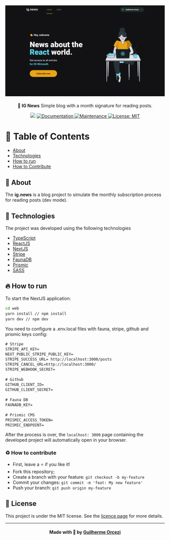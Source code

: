 <h3 align="center">
    <img alt="ig.news" width="800" title="#logo" src="./github_assets/banner.png">
    <br>
</h3>
<p align="center"> 🚀 <strong>IG News</strong> Simple blog with a month signature for reading posts.
 </p>

<p align="center">
   <img src="https://img.shields.io/badge/version-1.0.0-blue.svg?cacheSeconds=2592000" />
  <a href="https://github.com/guilhermeorcezi/moveit#readme">
    <img alt="Documentation" src="https://img.shields.io/badge/documentation-yes-brightgreen.svg" target="_blank" />
  </a>
  <a href="https://github.com/guilhermeorcezi/moveit/graphs/commit-activity">
    <img alt="Maintenance" src="https://img.shields.io/badge/Maintained%3F-yes-green.svg" target="_blank" />
  </a>
  <a href="https://github.com/guilhermeorcezi/moveit/blob/master/LICENSE">
    <img alt="License: MIT" src="https://img.shields.io/badge/License-MIT-yellow.svg" target="_blank" />
  </a>
</p>

# :pushpin: Table of Contents

- [About](#sobre)
- [Technologies](#tecnologias-utilizadas)
- [How to run](#como-usar)
- [How to Contribute](#como-contribuir)

<a id="sobre"></a>
## :bookmark: About

The <strong>ig.news</strong> is a blog project to simulate the monthly subscription process for reading posts (dev mode).

<a id="#tecnologias-utilizadas"></a>
## :rocket: Technologies

The project was developed using the following technologies

- [TypeScript](https://www.typescriptlang.org/)
- [ReactJS](https://reactjs.org/)
- [NextJS](https://nextjs.org/)
- [Stripe](http://stripe.com/)
- [FaunaDB](https://fauna.com/)
- [Prismic](https://prismic.io/)
- [SASS](https://sass-lang.com/)

<a id="#como-usar"></a>
## :fire: How to run

To start the NextJS application:
```bash
cd web
yarn install // npm install
yarn dev // npm dev
```
You need to configure a .env.local files with fauna, stripe, github and prismic keys config:
```
# Stripe
STRIPE_API_KEY=
NEXT_PUBLIC_STRIPE_PUBLIC_KEY=
STRIPE_SUCCESS_URL= http://localhost:3000/posts
STRIPE_CANCEL_URL=http://localhost:3000/
STRIPE_WEBHOOK_SECRET=

# Github
GITHUB_CLIENT_ID=
GITHUB_CLIENT_SECRET=

# Fauna DB
FAUNADB_KEY=

# Prismic CMS
PRISMIC_ACCESS_TOKEN=
PRISMIC_ENDPOINT=
```

After the process is over, the `localhost: 3000` page containing the developed project will automatically open in your browser. 

<a id="#como-contribuir"></a>
### :recycle: How to contribute
- First, leave a ⭐ if you like it!
- Fork this repository;
- Create a branch with your feature: `git checkout -b my-feature`
- Commit your changes: `git commit -m 'feat: My new feature'`
- Push your branch: `git push origin my-feature`

## :memo: License

This project is under the MIT license. See the [licence page](https://opensource.org/licenses/MIT) for more details.

---

<h4 align="center">
    Made with 💜 by <a href="https://www.linkedin.com/in/guilherme-orcezi" target="_blank">Guilherme Orcezi</a>
</h4>
